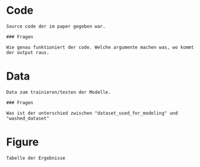 # Code

    Source code der im paper gegeben war.

    ### Fragen

    Wie genau funktioniert der code. Welche argumente machen was, wo kommt der output raus.

# Data

    Data zum trainieren/testen der Modelle.

    ### Fragen

    Was ist der unterschied zwischen "dataset_used_for_modeling" und "washed_dataset"

# Figure

    Tabelle der Ergebnisse
